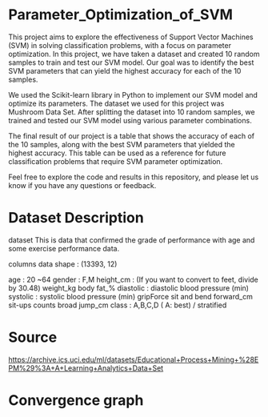 # Parameter_Optimization_of_SVM
This project aims to explore the effectiveness of Support Vector Machines (SVM) in solving classification problems, with a focus on parameter optimization. In this project, we have taken a dataset and created 10 random samples to train and test our SVM model. Our goal was to identify the best SVM parameters that can yield the highest accuracy for each of the 10 samples.

We used the Scikit-learn library in Python to implement our SVM model and optimize its parameters. The dataset we used for this project was Mushroom Data Set. After splitting the dataset into 10 random samples, we trained and tested our SVM model using various parameter combinations.

The final result of our project is a table that shows the accuracy of each of the 10 samples, along with the best SVM parameters that yielded the highest accuracy. This table can be used as a reference for future classification problems that require SVM parameter optimization.

Feel free to explore the code and results in this repository, and please let us know if you have any questions or feedback.

# Dataset Description
dataset
This is data that confirmed the grade of performance with age and some exercise performance data.

columns
data shape : (13393, 12)

age : 20 ~64
gender : F,M
height_cm : (If you want to convert to feet, divide by 30.48)
weight_kg
body fat_%
diastolic : diastolic blood pressure (min)
systolic : systolic blood pressure (min)
gripForce
sit and bend forward_cm
sit-ups counts
broad jump_cm
class : A,B,C,D ( A: best) / stratified

# Source
https://archive.ics.uci.edu/ml/datasets/Educational+Process+Mining+%28EPM%29%3A+A+Learning+Analytics+Data+Set

# Convergence graph

